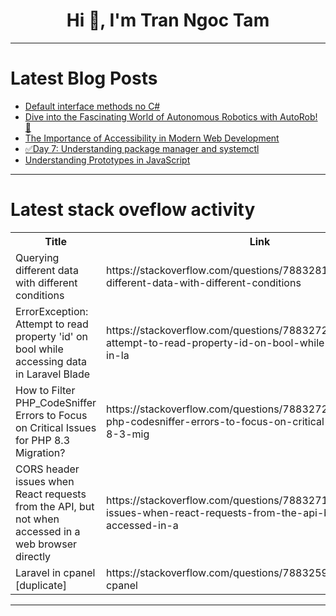 <h1 align="center">Hi 👋, I'm Tran Ngoc Tam</h1>

---

# Latest Blog Posts 
<!-- BLOG-POST-LIST:START -->
- [Default interface methods no C#](https://dev.to/guigovaski/default-interface-methods-no-c-ie7)
- [Dive into the Fascinating World of Autonomous Robotics with AutoRob! 🤖](https://dev.to/getvm/dive-into-the-fascinating-world-of-autonomous-robotics-with-autorob-4coo)
- [The Importance of Accessibility in Modern Web Development](https://dev.to/apptagsolution/the-importance-of-accessibility-in-modern-web-development-1hib)
- [✅Day 7: Understanding package manager and systemctl](https://dev.to/ritesh_dolare/day-7-understanding-package-manager-and-systemctl-5ecm)
- [Understanding Prototypes in JavaScript](https://dev.to/sagarj521/understanding-prototypes-in-javascript-4oni)
<!-- BLOG-POST-LIST:END -->

---

# Latest stack oveflow activity
<table>
  <tr><th>Title</th><th>Link</th></tr>
  <!-- STACKOVERFLOW:START --><tr><td>Querying different data with different conditions</td><td>https://stackoverflow.com/questions/78832817/querying-different-data-with-different-conditions</td></tr><tr><td>ErrorException: Attempt to read property &#39;id&#39; on bool while accessing data in Laravel Blade</td><td>https://stackoverflow.com/questions/78832728/errorexception-attempt-to-read-property-id-on-bool-while-accessing-data-in-la</td></tr><tr><td>How to Filter PHP_CodeSniffer Errors to Focus on Critical Issues for PHP 8.3 Migration?</td><td>https://stackoverflow.com/questions/78832723/how-to-filter-php-codesniffer-errors-to-focus-on-critical-issues-for-php-8-3-mig</td></tr><tr><td>CORS header issues when React requests from the API, but not when accessed in a web browser directly</td><td>https://stackoverflow.com/questions/78832717/cors-header-issues-when-react-requests-from-the-api-but-not-when-accessed-in-a</td></tr><tr><td>Laravel in cpanel [duplicate]</td><td>https://stackoverflow.com/questions/78832593/laravel-in-cpanel</td></tr><!-- STACKOVERFLOW:END -->
</table>

---


